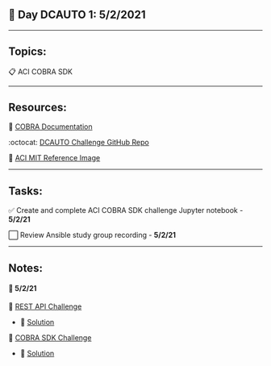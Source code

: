 ## :calendar: Day DCAUTO 1: 5/2/2021

---

## Topics:

:clipboard: ACI COBRA SDK

---

## Resources:

:snake: [COBRA Documentation](https://cobra.readthedocs.io/en/latest/)

:octocat: [DCAUTO Challenge GitHub Repo](https://github.com/wwt/cisco-aci-sdk)

:notebook: [ACI MIT Reference Image](https://www.cisco.com/c/dam/en/us/td/i/500001-600000/500001-510000/501001-502000/501289.jpg)

---

## Tasks:

:white_check_mark: Create and complete ACI COBRA SDK challenge Jupyter notebook - **5/2/21**

:white_large_square: Review Ansible study group recording - **5/2/21**

---

## Notes:

#### :notebook: 5/2/21

:telescope: [REST API Challenge](apic_cobra_sdk_exercises.ipynb)

- :green_book: [Solution](solutions/apic_cobra_sdk_exercise_solution.ipynb)

:telescope: [COBRA SDK Challenge](apic_rest_exercises.ipynb)

- :green_book: [Solution](solutions/apic_rest_exercise_solution.ipynb)